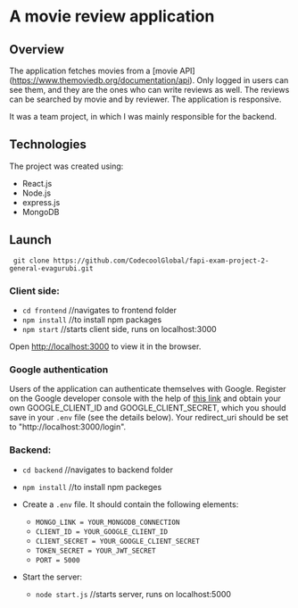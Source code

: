 # A movie review application

## Overview

The application fetches movies from a [movie API] (https://www.themoviedb.org/documentation/api). Only logged in users can see them, and they are the ones who can write reviews as well. The reviews can be searched by movie and by reviewer. The application is responsive.

It was a team project, in which I was mainly responsible for the backend.

## Technologies

The project was created using:

- React.js
- Node.js
- express.js
- MongoDB

## Launch

` git clone https://github.com/CodecoolGlobal/fapi-exam-project-2-general-evagurubi.git`

### Client side:

- `cd frontend` //navigates to frontend folder
- `npm install` //to install npm packages
- `npm start` //starts client side, runs on localhost:3000

Open [http://localhost:3000](http://localhost:3000) to view it in the browser.

### Google authentication

Users of the application can authenticate themselves with Google. Register on the Google developer console with the help of [this link](https://developers.google.com/identity/protocols/oauth2/openid-connect) and obtain your own GOOGLE_CLIENT_ID and GOOGLE_CLIENT_SECRET, which you should save in your `.env` file (see the details below). Your redirect_uri should be set to "http://localhost:3000/login".

### Backend:

- `cd backend` //navigates to backend folder
- `npm install` //to install npm packeges

- Create a `.env` file. It should contain the following elements:

  - `MONGO_LINK = YOUR_MONGODB_CONNECTION`
  - `CLIENT_ID = YOUR_GOOGLE_CLIENT_ID`
  - `CLIENT_SECRET = YOUR_GOOGLE_CLIENT_SECRET`
  - `TOKEN_SECRET = YOUR_JWT_SECRET`
  - `PORT = 5000`

- Start the server:

  - `node start.js` //starts server, runs on localhost:5000
